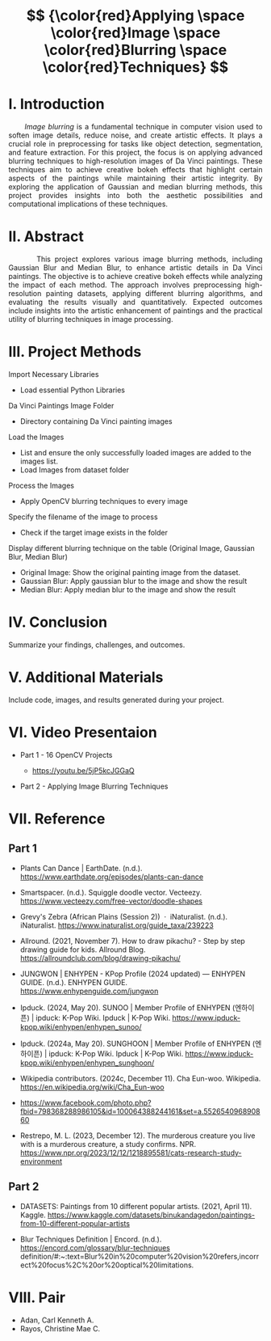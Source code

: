 
# <p align="center">**$$ {\color{red}Applying \space \color{red}Image \space \color{red}Blurring \space \color{red}Techniques} $$**</p>

# I. Introduction
*<div align="justify">&nbsp;&nbsp;&nbsp;&nbsp;&nbsp;&nbsp;Image blurring* is a fundamental technique in computer vision used to soften image details, reduce noise, and create artistic effects. It plays a crucial role in preprocessing for tasks like object detection, segmentation, and feature extraction. For this project, the focus is on applying advanced blurring techniques to high-resolution images of Da Vinci paintings. These techniques aim to achieve creative bokeh effects that highlight certain aspects of the paintings while maintaining their artistic integrity. By exploring the application of Gaussian and median blurring methods, this project provides insights into both the aesthetic possibilities and computational implications of these techniques.</div> 

# II. Abstract
<div align="justify">&nbsp;&nbsp;&nbsp;&nbsp;&nbsp;&nbsp; This project explores various image blurring methods, including Gaussian Blur and Median Blur, to enhance artistic details in Da Vinci paintings. The objective is to achieve creative bokeh effects while analyzing the impact of each method. The approach involves preprocessing high-resolution painting datasets, applying different blurring algorithms, and evaluating the results visually and quantitatively. Expected outcomes include insights into the artistic enhancement of paintings and the practical utility of blurring techniques in image processing.</div>


# III. Project Methods

Import Necessary Libraries
- Load essential Python Libraries

Da Vinci Paintings Image Folder
- Directory containing Da Vinci painting images

Load the Images
- List and ensure the only successfully loaded images are added to the images list.
- Load Images from dataset folder

Process the Images
- Apply OpenCV blurring techniques to every image

Specify the filename of the image to process
- Check if the target image exists in the folder

Display different blurring technique on the table (Original Image, Gaussian Blur, Median Blur)
- Original Image: Show the original painting image from the dataset.
- Gaussian Blur: Apply gaussian blur to the image and show the result
- Median Blur: Apply median blur to the image and show the result

# IV. Conclusion
Summarize your findings, challenges, and outcomes.

# V. Additional Materials
Include code, images, and results generated during your project.

# VI. Video Presentaion

- Part 1 - 16 OpenCV Projects
  * https://youtu.be/5jP5kcJGGaQ
    
- Part 2 - Applying Image Blurring Techniques

# VII. Reference

## Part 1

- Plants Can Dance | EarthDate. (n.d.). https://www.earthdate.org/episodes/plants-can-dance
  
- Smartspacer. (n.d.). Squiggle doodle vector. Vecteezy. https://www.vecteezy.com/free-vector/doodle-shapes
  
- Grevy's Zebra (African Plains (Session 2))  ·  iNaturalist. (n.d.). iNaturalist. https://www.inaturalist.org/guide_taxa/239223
  
- Allround. (2021, November 7). How to draw pikachu? - Step by step drawing guide for kids. Allround Blog. https://allroundclub.com/blog/drawing-pikachu/
  
- JUNGWON | ENHYPEN - KPop Profile (2024 updated) — ENHYPEN GUIDE. (n.d.). ENHYPEN GUIDE. https://www.enhypenguide.com/jungwon
  
- Ipduck. (2024, May 20). SUNOO | Member Profile of ENHYPEN (엔하이픈) | ipduck: K-Pop Wiki. Ipduck | K-Pop Wiki. https://www.ipduck-kpop.wiki/enhypen/enhypen_sunoo/
  
- Ipduck. (2024a, May 20). SUNGHOON | Member Profile of ENHYPEN (엔하이픈) | ipduck: K-Pop Wiki. Ipduck | K-Pop Wiki. https://www.ipduck-kpop.wiki/enhypen/enhypen_sunghoon/
  
- Wikipedia contributors. (2024c, December 11). Cha Eun-woo. Wikipedia. https://en.wikipedia.org/wiki/Cha_Eun-woo
  
- https://www.facebook.com/photo.php?fbid=798368288986105&id=100064388244161&set=a.552654096890860
  
- Restrepo, M. L. (2023, December 12). The murderous creature you live with is a murderous creature, a study confirms. NPR. https://www.npr.org/2023/12/12/1218895581/cats-research-study-environment


## Part 2
- DATASETS: Paintings from 10 different popular artists. (2021, April 11). Kaggle. https://www.kaggle.com/datasets/binukandagedon/paintings-from-10-different-popular-artists

- Blur Techniques Definition | Encord. (n.d.). https://encord.com/glossary/blur-techniques definition/#:~:text=Blur%20in%20computer%20vision%20refers,incorrect%20focus%2C%20or%20optical%20limitations.

# VIII. Pair
* Adan, Carl Kenneth A.
* Rayos, Christine Mae C. 

  
